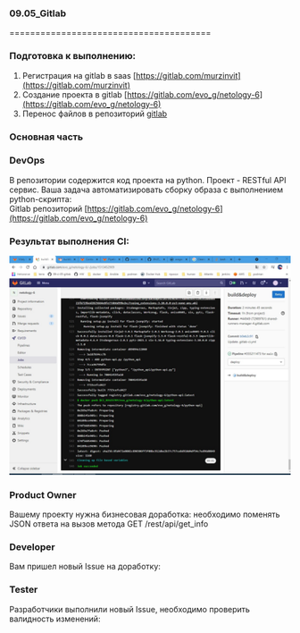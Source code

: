 ### 09.05_Gitlab </br>
=======================================</br>
### Подготовка к выполнению: </br>
1) Регистрация на gitlab в saas [https://gitlab.com/murzinvit](https://gitlab.com/murzinvit)</br>
2) Создание проекта в gitlab [https://gitlab.com/evo_g/netology-6](https://gitlab.com/evo_g/netology-6)</br>
3) Перенос файлов в репозиторий [gitlab](https://github.com/murzinvit/screen/blob/0fcbe00c43537b2c3095d025215bc528a766e2fb/GITLAB/gitlab.jpg) </br>
### Основная часть </br>
### DevOps </br>
В репозитории содержится код проекта на python. Проект - RESTful API сервис. Ваша задача автоматизировать сборку образа с выполнением python-скрипта: </br>
Gitlab репозиторий [https://gitlab.com/evo_g/netology-6](https://gitlab.com/evo_g/netology-6)</br>

### Результат выполнения CI:</br>
![ci_complit](https://github.com/murzinvit/screen/blob/264a4db5925bcc9a08242e9ec016cc17b551b459/GITLAB/Git_lab_CI_complit.jpg)</br>

### Product Owner</br>
Вашему проекту нужна бизнесовая доработка: необходимо поменять JSON ответа на вызов метода GET /rest/api/get_info </br>

### Developer </br>
Вам пришел новый Issue на доработку: </br>

### Tester </br>
Разработчики выполнили новый Issue, необходимо проверить валидность изменений: </br>
